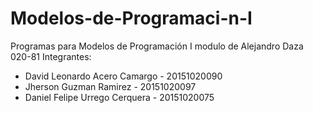 # Modelos-de-Programaci-n-I
Programas para Modelos de Programación I modulo de Alejandro Daza 020-81
Integrantes:
- David Leonardo Acero Camargo - 20151020090
- Jherson Guzman Ramirez - 20151020097
- Daniel Felipe Urrego Cerquera - 20151020075
